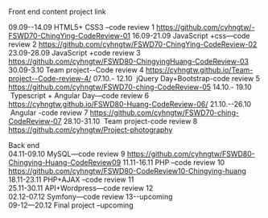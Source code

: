Front end 	  content                   	project link

09.09--14.09	HTML5+ CSS3 –code review 1	https://github.com/cyhngtw/-FSWD70-ChingYing-CodeReview-01
16.09-21.09	JavaScript +css—code review 2	https://github.com/cyhngtw/FSWD70-ChingYing-CodeReview-02
23.09-28.09	JavaScript +code review 3	https://github.com/cyhngtw/FSWD80-ChingyingHuang-CodeReview-03
30.09-3.10	Team project--Code review 4	https://cyhngtw.github.io/Team-project--Code-review-4/
07.10.- 12.10	 jQuery Day+Bootstrap-code review 5	https://github.com/cyhngtw/FSWD70-ching-CodeReview-05
14.10.- 19.10	 Typescript + Angular Day—code review 6	 https://cyhngtw.github.io/FSWD80-Huang-CodeReview-06/
21.10.--26.10	 Angular -code review 7	https://github.com/cyhngtw/FSWD70-ching-CodeReview-07
28.10-31.10	 Team project-code review 8	https://github.com/cyhngtw/Project-photography
		
		
Back end 		
04.11-09.10	MySQL—code review 9	https://github.com/cyhngtw/FSWD80-Chingying-Huang-CodeReview09
11.11-16.11	PHP –code review 10	https://github.com/cyhngtw/FSWD80-CodeReview10-Chingying-huang
18.11-23.11	PHP+AJAX –code review 11	
25.11-30.11	API+Wordpress—code review 12	
02.12-07.12	Symfony—code review 13--upcoming	
09-12—20.12	Final project –upcoming	
